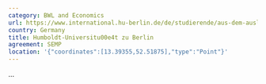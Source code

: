 ```yaml
---
category: BWL and Economics
url: https://www.international.hu-berlin.de/de/studierende/aus-dem-ausland
country: Germany
title: Humboldt-Universitu00e4t zu Berlin
agreement: SEMP
location: '{"coordinates":[13.39355,52.51875],"type":"Point"}'
---
```

...